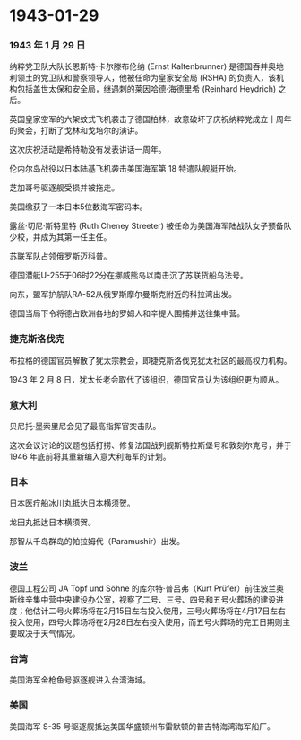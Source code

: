 # 1943-01-29

### 1943 年 1 月 29 日

纳粹党卫队大队长恩斯特·卡尔滕布伦纳 (Ernst Kaltenbrunner)
是德国吞并奥地利领土的党卫队和警察领导人，他被任命为皇家安全局 (RSHA)
的负责人，该机构包括盖世太保和安全局，继遇刺的莱因哈德·海德里希
(Reinhard Heydrich) 之后。

英国皇家空军的六架蚊式飞机袭击了德国柏林，故意破坏了庆祝纳粹党成立十周年的聚会，打断了戈林和戈培尔的演讲。

这次庆祝活动是希特勒没有发表讲话一周年。

伦内尔岛战役以日本陆基飞机袭击美国海军第 18 特遣队舰艇开始。

芝加哥号驱逐舰受损并被拖走。

美国缴获了一本日本5位数海军密码本。

露丝·切尼·斯特里特 (Ruth Cheney Streeter)
被任命为美国海军陆战队女子预备队少校，并成为其第一任主任。

苏联军队占领俄罗斯迈科普。

德国潜艇U-255于06时22分在挪威熊岛以南击沉了苏联货船乌法号。

向东，盟军护航队RA-52从俄罗斯摩尔曼斯克附近的科拉湾出发。

德国当局下令将德占欧洲各地的罗姆人和辛提人围捕并送往集中营。

### 捷克斯洛伐克

布拉格的德国官员解散了犹太宗教会，即捷克斯洛伐克犹太社区的最高权力机构。

1943 年 2 月 8 日，犹太长老会取代了该组织，德国官员认为该组织更为顺从。

### 意大利

贝尼托·墨索里尼会见了最高指挥官突击队。

这次会议讨论的议题包括打捞、修复法国战列舰斯特拉斯堡号和敦刻尔克号，并于
1946 年底前将其重新编入意大利海军的计划。

### 日本

日本医疗船冰川丸抵达日本横须贺。

龙田丸抵达日本横须贺。

那智从千岛群岛的帕拉姆代（Paramushir）出发。

### 波兰

德国工程公司 JA Topf und Söhne 的库尔特·普吕弗（Kurt
Prüfer）前往波兰奥斯维辛集中营中央建设办公室，视察了二号、三号、四号和五号火葬场的建设进度；他估计二号火葬场将在2月15日左右投入使用，三号火葬场将在4月17日左右投入使用，四号火葬场将在2月28日左右投入使用，而五号火葬场的完工日期则主要取决于天气情况。

### 台湾

美国海军金枪鱼号驱逐舰进入台湾海域。

### 美国

美国海军 S-35 号驱逐舰抵达美国华盛顿州布雷默顿的普吉特海湾海军船厂。